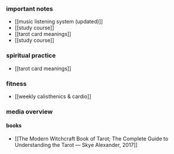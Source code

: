 ### important notes
- [[music listening system (updated)]]
- [[study course]]
- [[tarot card meanings]] 
- [[study course]] 
### spiritual practice
- [[tarot card meanings]] 
### fitness
- [[weekly calisthenics & cardio]] 
### media overview
#### books
- [[The Modern Witchcraft Book of Tarot; The Complete Guide to Understanding the Tarot — Skye Alexander, 2017]]
